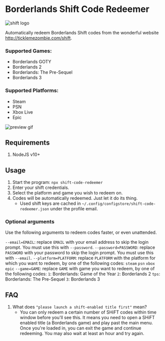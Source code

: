 # Borderlands Shift Code Redeemer

![shift logo](https://shift.gearboxsoftware.com/assets/logo-91afdafa421f05688bd3a7adcdbe96e3a4d94a45bf8c246dd9c1935f6b500582.svg "Shift Logo")

Automatically redeem Borderlands Shift codes from the wonderful website http://ticklemezombie.com/shift.

### Supported Games:

- Borderlands GOTY
- Borderlands 2
- Borderlands: The Pre-Sequel
- Borderlands 3

### Supported Platforms:

- Steam
- PSN
- Xbox Live
- Epic

![preview gif](preview.gif)

## Requirements

1. NodeJS v10+

## Usage

1. Start the program: `npx shift-code-redeemer`
1. Enter your shift credentials.
1. Select the platform and game you wish to redeem on.
1. Codes will be automatically redeemed. Just let it do its thing.
    - Used shift keys are cached in `~/.config/configstore/shift-code-redeemer.json` under the profile email.

### Optional arguments

Use the following arguments to redeem codes faster, or even unattended.

`--email=EMAIL`: replace `EMAIL` with your email address to skip the login prompt. You must use this with `--password`.
`--password=PASSWORD`: replace `PASSWORD` with your password to skip the login prompt. You must use this with `--email`.
`--platform=PLATFORM`: replace `PLATFORM` with the platform for which you want to redeem, by one of the following codes:
    `steam`
    `psn`
    `xbox`
    `epic`
`--game=GAME`: replace `GAME` with game you want to redeem, by one of the following codes:
    `1`: Borderlands: Game of the Year
    `2`: Borderlands 2
    `tps`: Borderlands: The Pre-Sequel
    `3`: Borderlands 3

## FAQ

1. What does `"please launch a shift-enabled title first"` mean?
    - You can only redeem a certain number of SHiFT codes within time window before you'll see this. It means you need to open a SHiFT enabled title (a Borderlands game) and play past the main menu. Once you're loaded in, you can exit the game and continue redeeming. You may also wait at least an hour and try again.
